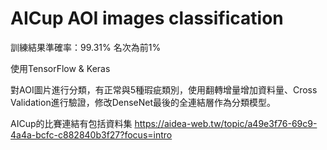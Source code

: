 # AICup AOI images classification

訓練結果準確率：99.31% 名次為前1%

使用TensorFlow & Keras

對AOI圖片進行分類，有正常與5種瑕疵類別，使用翻轉增量增加資料量、Cross Validation進行驗證，修改DenseNet最後的全連結層作為分類模型。

AICup的比賽連結有包括資料集 https://aidea-web.tw/topic/a49e3f76-69c9-4a4a-bcfc-c882840b3f27?focus=intro
